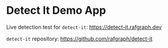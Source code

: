 # Detect It Demo App

Live detection test for `detect-it`: https://detect-it.rafgraph.dev

`detect-it` repository: https://github.com/rafgraph/detect-it